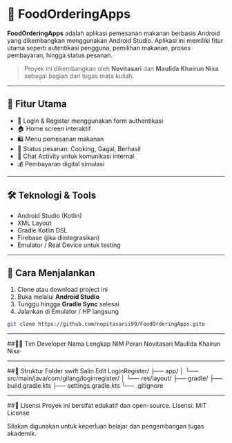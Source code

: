 # 🍔 FoodOrderingApps

**FoodOrderingApps** adalah aplikasi pemesanan makanan berbasis Android yang dikembangkan menggunakan Android Studio. Aplikasi ini memiliki fitur utama seperti autentikasi pengguna, pemilihan makanan, proses pembayaran, hingga status pesanan.

> Proyek ini dikembangkan oleh **Novitasari** dan **Maulida Khairun Nisa** sebagai bagian dari tugas mata kuliah.

---

## 🎯 Fitur Utama

- 🔐 Login & Register menggunakan form authentikasi
- 🏠 Home screen interaktif
- 🛍️ Menu pemesanan makanan
- 🍳 Status pesanan: Cooking, Gagal, Berhasil
- 💬 Chat Activity untuk komunikasi internal
- 💰 Pembayaran digital simulasi

---

## 🛠️ Teknologi & Tools

- Android Studio (Kotlin)
- XML Layout
- Gradle Kotlin DSL
- Firebase (jika diintegrasikan)
- Emulator / Real Device untuk testing

---

## 🚀 Cara Menjalankan

1. Clone atau download project ini
2. Buka melalui **Android Studio**
3. Tunggu hingga **Gradle Sync** selesai
4. Jalankan di Emulator / HP langsung

```bash
git clone https://github.com/nopitasarii99/FoodOrderingApps.gito
```

---

##🧑‍💻 Tim Developer
Nama Lengkap	NIM	Peran
Novitasari
Maulida Khairun Nisa

---

##📂 Struktur Folder
swift
Salin
Edit
LoginRegister/
├── app/
│   └── src/main/java/com/gilang/loginregister/
│   └── res/layout/
├── gradle/
├── build.gradle.kts
├── settings.gradle.kts
└── .gitignore

---

##📄 Lisensi
Proyek ini bersifat edukatif dan open-source.
Lisensi: MIT License

Silakan digunakan untuk keperluan belajar dan pengembangan tugas akademik.
